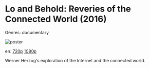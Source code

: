 # Lo and Behold: Reveries of the Connected World (2016)

Genres: documentary

![poster](http://image.tmdb.org/t/p/w500/qctErFY4HrlcEhTVBZLxchcyan5.jpg)

en:
  [720p](magnet:?xt=urn:btih:DFE64F8AF92E98988539975F826FF2BACAFC4DEA&tr=udp://glotorrents.pw:6969/announce&tr=udp://tracker.opentrackr.org:1337/announce&tr=udp://torrent.gresille.org:80/announce&tr=udp://tracker.openbittorrent.com:80&tr=udp://tracker.coppersurfer.tk:6969&tr=udp://tracker.leechers-paradise.org:6969&tr=udp://p4p.arenabg.ch:1337&tr=udp://tracker.internetwarriors.net:1337)
  [1080p](magnet:?xt=urn:btih:3381A4873E690D3FA89393898AEE7514868689B8&tr=udp://glotorrents.pw:6969/announce&tr=udp://tracker.opentrackr.org:1337/announce&tr=udp://torrent.gresille.org:80/announce&tr=udp://tracker.openbittorrent.com:80&tr=udp://tracker.coppersurfer.tk:6969&tr=udp://tracker.leechers-paradise.org:6969&tr=udp://p4p.arenabg.ch:1337&tr=udp://tracker.internetwarriors.net:1337)
  


Werner Herzog's exploration of the Internet and the connected world.